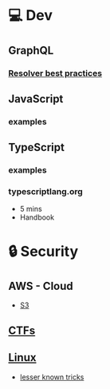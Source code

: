 # 💻 Dev

## GraphQL

### [Resolver best practices](dev/graphql/resolver-best-practices.md)

## JavaScript

### examples

## TypeScript

### examples

### typescriptlang.org

- 5 mins
- Handbook

# 🔒 Security

## AWS - Cloud

- [S3](security/aws/s3.md)

## [CTFs](security/CTF)

## [Linux](security/linux)

- [lesser known tricks](security/linux/lesserKnown.sh)
